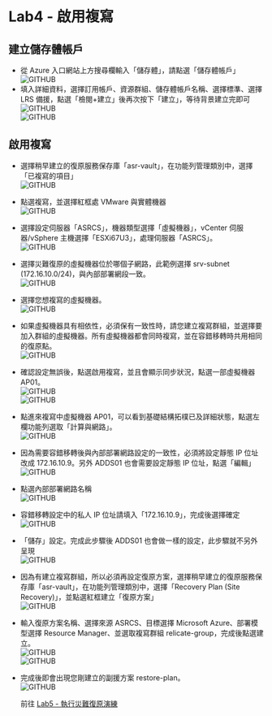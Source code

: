 # Lab4 - 啟用複寫

## 建立儲存體帳戶
- 從 Azure 入口網站上方搜尋欄輸入「儲存體」，請點選「儲存體帳戶」<br>
  ![GITHUB](images/storage-1.png "storage-1")<br>
- 填入詳細資料，選擇訂用帳戶、資源群組、儲存體帳戶名稱、選擇標準、選擇 LRS 備援，點選「檢閱+建立」後再次按下「建立」，等待背景建立完即可<br>
  ![GITHUB](images/storage-2.png "storage-2")<br>
  ![GITHUB](images/storage-3.png "storage-3")<br>

## 啟用複寫
- 選擇稍早建立的復原服務保存庫「asr-vault」，在功能列管理類別中，選擇「已複寫的項目」<br>
  ![GITHUB](images/recoveryservicevault-6.png "recoveryservicevault-6")<br>
- 點選複寫，並選擇紅框處 VMware 與實體機器<br>
  ![GITHUB](images/replicate-1.png "replicate-1")<br>
- 選擇設定伺服器「ASRCS」，機器類型選擇「虛擬機器」，vCenter 伺服器/vSphere 主機選擇「ESXi67U3」，處理伺服器「ASRCS」。<br>
  ![GITHUB](images/replicate-2.png "replicate-2")<br>
- 選擇災難復原的虛擬機器位於哪個子網路，此範例選擇 srv-subnet (172.16.10.0/24)，與內部部署網段一致。<br>
  ![GITHUB](images/replicate-3.png "replicate-3")<br>
- 選擇您想複寫的虛擬機器。<br>
  ![GITHUB](images/replicate-4.png "replicate-4")<br>
- 如果虛擬機器具有相依性，必須保有一致性時，請您建立複寫群組，並選擇要加入群組的虛擬機器。所有虛擬機器都會同時複寫，並在容錯移轉時共用相同的復原點。<br>
  ![GITHUB](images/replicate-5.png "replicate-5")<br>
- 確認設定無誤後，點選啟用複寫，並且會顯示同步狀況，點選一部虛擬機器 AP01。<br>
  ![GITHUB](images/replicate-6.png "replicate-6")<br>
  ![GITHUB](images/replicate-9.png "replicate-9")<br>
- 點進來複寫中虛擬機器 AP01，可以看到基礎結構拓樸已及詳細狀態，點選左欄功能列選取「計算與網路」。<br>
  ![GITHUB](images/replicate-10.png "replicate-10")<br>
- 因為需要容錯移轉後與內部部署網路設定的一致性，必須將設定靜態 IP 位址改成 172.16.10.9。另外 ADDS01 也會需要設定靜態 IP 位址，點選「編輯」<br>
  ![GITHUB](images/replicate-11.png "replicate-11")<br>
- 點選內部部署網路名稱<br>
  ![GITHUB](images/replicate-12.png "replicate-12")<br>
- 容錯移轉設定中的私人 IP 位址請填入「172.16.10.9」，完成後選擇確定<br>
  ![GITHUB](images/replicate-13.png "replicate-13")<br>
- 「儲存」設定。完成此步驟後 ADDS01 也會做一樣的設定，此步驟就不另外呈現<br>
  ![GITHUB](images/replicate-14.png "replicate-14")<br>
- 因為有建立複寫群組，所以必須再設定復原方案，選擇稍早建立的復原服務保存庫「asr-vault」，在功能列管理類別中，選擇「Recovery Plan (Site Recovery)」，並點選紅框建立「復原方案」<br>
  ![GITHUB](images/replicate-15.png "replicate-15")<br>
- 輸入復原方案名稱、選擇來源 ASRCS、目標選擇 Microsoft Azure、部署模型選擇 Resource Manager、並選取複寫群組 relicate-group，完成後點選建立。<br>
  ![GITHUB](images/replicate-16.png "replicate-16")<br>
  ![GITHUB](images/replicate-17.png "replicate-17")<br>
- 完成後即會出現您剛建立的副援方案 restore-plan。<br>
  ![GITHUB](images/replicate-18.png "replicate-18")<br>

   前往 [Lab5 - 執行災難復原演練](Lab5.md)<br>
